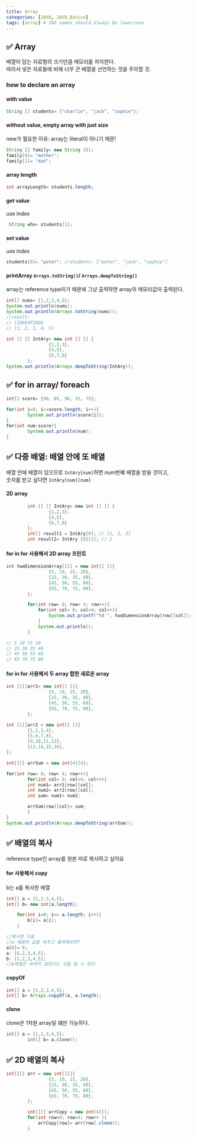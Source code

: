 ```yaml
---
title: Array
categories: [JAVA, JAVA_Basics]
tags: [array] # TAG names should always be lowercase
---
```


## ✅ Array

배열이 담는 자료형의 크기만큼 메모리를 차지한다. <br>
따라서 넣은 자료들에 비해 너무 큰 배열을 선언하는 것을 주의할 것. <br>

### how to declare an array

#### with value

```java
String [] students= {"charlie", "jack", "sophie"};
```

#### without value, empty array with just size

new가 필요한 이유: array는 literal이 아니기 때문! <br>

```java
String [] family= new String [6];
family[0]= "mother";
family[1]= "dad";
```

#### array length

```java
int arrayLength= students.length;
```

#### get value

use index

```java
 String who= students[1];
```

#### set value

use index

```java
students[0]= "peter"; //students: ["peter", "jack", "sophie"]
```

#### printArray `Arrays.toString()`/ `Arrays.deepToString()`

array는 reference type이기 때문에 그냥 출력하면 array의 메모리값이 출력된다. <br>

```java
int[] nums= {1,2,3,4,5};
System.out.println(nums);
System.out.println(Arrays.toString(nums));
//result:
// [I@6bdf28bb
// [1, 2, 3, 4, 5]
```

```java
int [] [] IntAry= new int [] [] {
                {1,2,3},
                {4,5},
                {6,7,8}
        };
System.out.println(Arrays.deepToString(IntAry));
```

## ✅ for in array/ foreach

```java
int[] score= {90, 85, 90, 35, 75};

for(int i=0; i<=score.length; i++){
        System.out.println(score[i]);
}
for(int num:score){
        System.out.println(num);
}
```

## ✅ 다중 배열: 배열 안에 또 배열

배열 안에 배열이 있으므로 `IntAry[num]`하면 num번쨰 배열을 받을 것이고, <br>
숫자를 받고 싶다면 `IntAry[num][num]`<br>

#### 2D array

```java
        int [] [] IntAry= new int [] [] {
                {1,2,3},
                {4,5},
                {6,7,8}
        };
        int[] result1 = IntAry[0]; // [1, 2, 3]
        int result2= IntAry [0][1]; // 2
```

#### for in for 사용해서 2D array 프린트

```java
int twoDimensionArray[][] = new int[] []{
                {5, 10, 15, 20},
                {25, 30, 35, 40},
                {45, 50, 55, 60},
                {65, 70, 75, 80},
        };

        for(int row= 0; row< 4; row++){
            for(int col= 0; col<4; col++){
                System.out.printf("%d ", twoDimensionArray[row][col]);
            }
            System.out.println();
        }

// 5 10 15 20
// 25 30 35 40
// 45 50 55 60
// 65 70 75 80
```

#### for in for 사용헤서 두 array 합한 새로운 array

```java
int [][]arr1= new int[] []{
                {5, 10, 15, 20},
                {25, 30, 35, 40},
                {45, 50, 55, 60},
                {65, 70, 75, 80},
        };

int [][]arr2 = new int[] []{
        {1,2,3,4},
        {5,6,7,8},
        {9,10,11,12},
        {13,14,15,16},
};

int[][] arrSum = new int[4][4];

for(int row= 0; row< 4; row++){
        for(int col= 0; col<4; col++){
        int num1= arr1[row][col];
        int num2= arr2[row][col];
        int sum= num1+ num2;

        arrSum[row][col]= sum;
        }
}
System.out.println(Arrays.deepToString(arrSum));
```

## ✅ 배열의 복사

reference type인 array를 원본 따로 복사하고 싶어요

#### for 사용해서 copy

b는 a를 복사한 배열 <br>

```java
int[] a = {1,2,3,4,5};
int[] b= new int[a.length];

    for(int i=0; i<= a.length; i++){
        b[i]= a[i];
    }

//복사한 다음
//a 배열의 값을 바꾸고 출력해보면?
a[0]= 6;
a: [6,2,3,4,5];
b: [1,2,3,4,5];
//b배열은 바뀌지 않았다는 것을 알 수 있다.
```

#### copyOf

```java
int[] a = {1,2,3,4,5};
int[] b= Arrays.copyOf(a, a.length);
```

#### clone

clone은 1차원 array일 떄만 가능하다.

```java
int[] a = {1,2,3,4,5};
        int[] b= a.clone();
```

## ✅ 2D 배열의 복사

```java
int[][] arr = new int[][]{
                {5, 10, 15, 20},
                {25, 30, 35, 40},
                {45, 50, 55, 60},
                {65, 70, 75, 80},
        };

        int[][] arrCopy = new int[4][];
        for(int row=0; row<4; row++ ){
            arrCopy[row]= arr[row].clone();
        }
```
